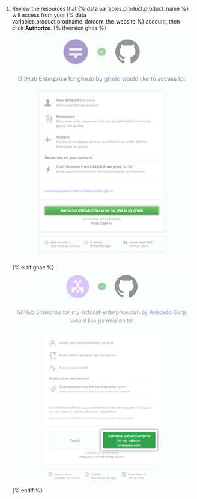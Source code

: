 1. Review the resources that
{% data variables.product.product_name %} will access from your {% data variables.product.prodname_dotcom_the_website %} account, then click **Authorize**.
{% ifversion ghes %}
   ![{% data variables.product.prodname_ghe_server %} と {% data variables.product.prodname_dotcom_the_website %} の間の接続を許可します。](/assets/images/help/settings/authorize-ghe-to-connect-to-dotcom.png)
{% elsif ghae %}
   ![{% data variables.product.prodname_ghe_managed %} と {% data variables.product.prodname_dotcom_the_website %} の間の接続を許可します。](/assets/images/enterprise/github-ae/settings/authorize-ghae-to-connect-to-dotcom.png)
{% endif %}
